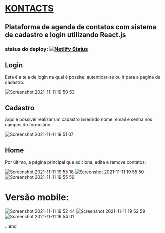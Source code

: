 # <a href="https://agenda-kontacts.netlify.app">KONTACTS</a>
## Plataforma de agenda de contatos com sistema de cadastro e login utilizando React.js

### status do deploy: [![Netlify Status](https://api.netlify.com/api/v1/badges/82ccfeae-73bc-4288-b95b-95989bd5d9da/deploy-status)](https://app.netlify.com/sites/agenda-kontacts/deploys)


## Login

Esta é a tela de login na qual é possível autenticar-se ou ir para a página de cadastro:

![Screenshot 2021-11-11 19 50 53](https://user-images.githubusercontent.com/85526418/141381733-c6f0bf41-42bd-4c63-8ad1-ce0d90a89e2e.png)

## Cadastro

Aqui é possível realizar um cadastro inserindo nome, email e senha nos campos do formulário:

![Screenshot 2021-11-11 19 51 07](https://user-images.githubusercontent.com/85526418/141381552-1203bb25-4044-4e4f-87e4-7c6e07ca0eeb.png)
 
## Home

Por último, a página principal que adiciona, edita e remove contatos:

![Screenshot 2021-11-11 19 55 18](https://user-images.githubusercontent.com/85526418/141381859-3debb34b-572e-41b7-b07e-ff1df5261100.png)
![Screenshot 2021-11-11 19 55 50](https://user-images.githubusercontent.com/85526418/141381871-16cc4786-4e47-48ec-b26f-5b73ea70a036.png)
![Screenshot 2021-11-11 19 55 59](https://user-images.githubusercontent.com/85526418/141381886-22f75892-6a23-481c-8d3c-b5ae10099056.png)

# Versão mobile: 
![Screenshot 2021-11-11 19 52 44](https://user-images.githubusercontent.com/85526418/141381980-e7c8b964-0691-41a4-a9da-2ae41eb3fa78.png)
![Screenshot 2021-11-11 19 52 59](https://user-images.githubusercontent.com/85526418/141381997-9db174d0-b528-47a6-9b41-48c863b7d2b7.png)
![Screenshot 2021-11-11 19 54 01](https://user-images.githubusercontent.com/85526418/141382010-e40fc4e3-b6cb-4cd4-a7c7-b9d4454e269c.png)

...end
